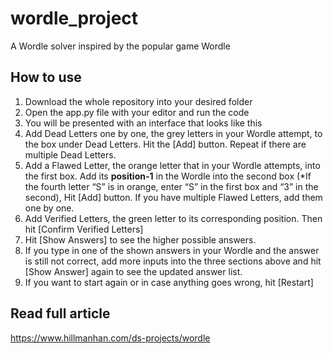 # wordle_project
A Wordle solver inspired by the popular game Wordle

## How to use

1. Download the whole repository into your desired folder
2. Open the app.py file with your editor and run the code
3. You will be presented with an interface that looks like this
4. Add Dead Letters one by one, the grey letters in your Wordle attempt, to the box under Dead Letters. Hit the [Add] button. Repeat if there are multiple Dead Letters.
5. Add a Flawed Letter, the orange letter that in your Wordle attempts, into the first box. Add its **position-1** in the Wordle into the second box (*If the fourth letter “S” is in orange, enter “S” in the first box and “3” in the second), Hit [Add] button. If you have multiple Flawed Letters, add them one by one.
6. Add Verified Letters, the green letter to its corresponding position. Then hit [Confirm Verified Letters]
7. Hit [Show Answers] to see the higher possible answers.
8. If you type in one of the shown answers in your Wordle and the answer is still not correct, add more inputs into the three sections above and hit [Show Answer] again to see the updated answer list.
9. If you want to start again or in case anything goes wrong, hit [Restart]

## Read full article
https://www.hillmanhan.com/ds-projects/wordle
